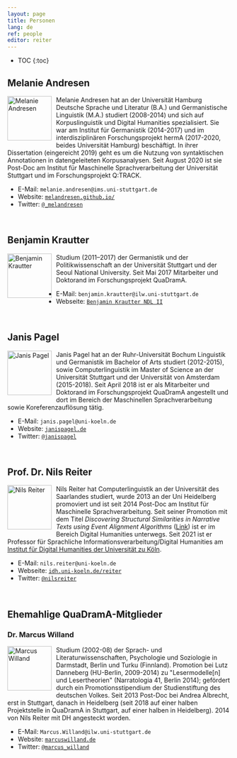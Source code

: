```yaml
---
layout: page
title: Personen
lang: de
ref: people
editor: reiter
---
```


* TOC
{:toc}

## Melanie Andresen

<div style="float:left;margin:0px 10px 10px 0px;padding:0;width:100px;height:100px;"><img src="{{ site.url }}/assets/about/melanie.jpg" alt="Melanie Andresen" width="100" height="100"/></div>

Melanie Andresen hat an der Universität Hamburg Deutsche Sprache und Literatur (B.A.) und Germanistische Linguistik (M.A.) studiert (2008-2014) und sich auf Korpuslinguistik und Digital Humanities spezialisiert. Sie war am Institut für Germanistik (2014-2017) und im interdisziplinären Forschungsprojekt hermA (2017-2020, beides Universität Hamburg) beschäftigt. In ihrer Dissertation (eingereicht 2019) geht es um die Nutzung von syntaktischen Annotationen in datengeleiteten Korpusanalysen. Seit August 2020 ist sie Post-Doc am Institut für Maschinelle Sprachverarbeitung der Universität Stuttgart und im Forschungsprojekt Q:TRACK.

- E-Mail: `melanie.andresen@ims.uni-stuttgart.de`
- Website: [`melandresen.github.io/`](https://melandresen.github.io/)
- Twitter: [`@_melandresen`](https://twitter.com/_melandresen)

<div style="clear:left">&nbsp;</div>

## Benjamin Krautter

<div style="float:left;margin:0px 10px 10px 0px;padding:0;width:100px;height:100px;"><img src="{{ site.url }}/assets/about/Benjamin.jpg" alt="Benjamin Krautter" width="100" height="100"/></div>

Studium (2011–2017) der Germanistik und der Politikwissenschaft an der Universität Stuttgart und der Seoul National University. Seit Mai 2017 Mitarbeiter und Doktorand im Forschungsprojekt QuaDramA.

- E-Mail: `benjamin.krautter@ilw.uni-stuttgart.de`
- Webseite: [`Benjamin Krautter NDL II`](https://www.ilw.uni-stuttgart.de/institut/team/Krautter-00001/)

<div style="clear:left">&nbsp;</div>

## Janis Pagel

<div style="float:left;margin:0px 10px 10px 0px;padding:0;width:100px;height:100px;"><img src="{{ site.url }}/assets/about/janis.jpg" alt="Janis Pagel" width="100" height="100"/></div>

Janis Pagel hat an der Ruhr-Universität Bochum Linguistik und Germanistik im Bachelor of Arts studiert (2012-2015), sowie Computerlinguistik im Master of Science an der Universität Stuttgart und der Universität von Amsterdam (2015-2018). Seit April 2018 ist er als Mitarbeiter und Doktorand im Forschungsprojekt QuaDramA angestellt und dort im Bereich der Maschinellen Sprachverarbeitung sowie Koreferenzauflösung tätig.

- E-Mail: `janis.pagel@uni-koeln.de`
- Website: [`janispagel.de`](https://janispagel.de)
- Twitter: [`@janispagel`](https://twitter.com/janispagel)

<div style="clear:left">&nbsp;</div>



## Prof. Dr. Nils Reiter

<div style="float:left;margin:0px 10px 10px 0px;padding:0;width:100px;height:100px;"><img src="{{ site.url }}/assets/about/nils.jpg" alt="Nils Reiter" width="100" height="100"/></div>

Nils Reiter hat Computerlinguistik an der Universität des Saarlandes studiert, wurde 2013 an der Uni Heidelberg promoviert und ist seit 2014 Post-Doc am Institut für Maschinelle Sprachverarbeitung. Seit seiner Promotion mit dem Titel *Discovering Structural Similarities in Narrative Texts using Event Alignment Algorithms* ([Link](http://www.ub.uni-heidelberg.de/archiv/17042)) ist er im Bereich Digital Humanities unterwegs. Seit 2021 ist er Professor für Sprachliche Informationsverarbeitung/Digital Humanities am [Institut für Digital Humanities der Universität zu Köln](https://dh.phil-fak.uni-koeln.de).

- E-Mail: `nils.reiter@uni-koeln.de`
- Webseite: [`idh.uni-koeln.de/reiter`](https://idh.uni-koeln.de/reiter)
- Twitter: [`@nilsreiter`](https://twitter.com/nilsreiter)

<div style="clear:left">&nbsp;</div>


## Ehemahlige QuaDramA-Mitglieder

### Dr. Marcus Willand
<div style="float:left;margin:0px 10px 10px 0px;padding:0;width:100px;height:100px;"><img src="{{ site.url }}/assets/about/Marcus.jpg" alt="Marcus Willand" width="100" height="100"/></div>

Studium (2002-08) der Sprach- und Literaturwissenschaften, Psychologie und Soziologie in Darmstadt, Berlin und Turku (Finnland). Promotion bei Lutz Danneberg (HU-Berlin, 2009-2014) zu "Lesermodelle[n] und Lesertheorien" (Narratologia 41, Berlin 2014); gefördert durch ein Promotionsstipendium der Studienstiftung des deutschen Volkes. Seit 2013 Post-Doc bei Andrea Albrecht, erst in Stuttgart, danach in Heidelberg (seit 2018 auf einer halben Projektstelle in QuaDramA in Stuttgart, auf einer halben in Heidelberg). 2014 von Nils Reiter mit DH angesteckt worden.

- E-Mail: `Marcus.Willand@ilw.uni-stuttgart.de`
- Website: [`marcuswilland.de`](http://www.marcuswilland.de)
- Twitter: [`@marcus_willand`](https://twitter.com/Marcus_Willand)

<div style="clear:left">&nbsp;</div>
